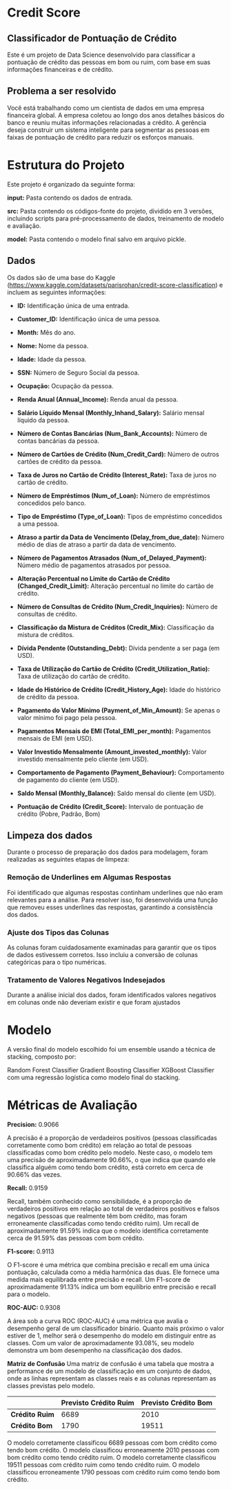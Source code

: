 # Credit Score
## Classificador de Pontuação de Crédito
Este é um projeto de Data Science desenvolvido para classificar a pontuação de crédito das pessoas em bom ou ruim, com base em suas informações financeiras e de crédito.

## Problema a ser resolvido
Você está trabalhando como um cientista de dados em uma empresa financeira global. A empresa coletou ao longo dos anos detalhes básicos do banco e reuniu muitas informações relacionadas a crédito. A gerência deseja construir um sistema inteligente para segmentar as pessoas em faixas de pontuação de crédito para reduzir os esforços manuais.

# Estrutura do Projeto
Este projeto é organizado da seguinte forma:

__input:__ Pasta contendo os dados de entrada.

__src:__ Pasta contendo os códigos-fonte do projeto, dividido em 3 versões, incluindo scripts para pré-processamento de dados, treinamento de modelo e avaliação.

__model:__ Pasta contendo o modelo final salvo em arquivo pickle.

## Dados
Os dados são de uma base do Kaggle (https://www.kaggle.com/datasets/parisrohan/credit-score-classification) e incluem as seguintes informações:

- __ID:__ Identificação única de uma entrada.

- __Customer_ID:__ Identificação única de uma pessoa.
  
- __Month:__ Mês do ano.
  
- __Nome:__ Nome da pessoa.
  
- __Idade:__ Idade da pessoa.
  
- __SSN:__ Número de Seguro Social da pessoa.
  
- __Ocupação:__ Ocupação da pessoa.

- __Renda Anual (Annual_Income):__ Renda anual da pessoa.

- __Salário Líquido Mensal (Monthly_Inhand_Salary):__ Salário mensal líquido da pessoa.
  
- __Número de Contas Bancárias (Num_Bank_Accounts):__ Número de contas bancárias da pessoa.
  
- __Número de Cartões de Crédito (Num_Credit_Card):__ Número de outros cartões de crédito da pessoa.
  
- __Taxa de Juros no Cartão de Crédito (Interest_Rate):__ Taxa de juros no cartão de crédito.
  
- __Número de Empréstimos (Num_of_Loan):__ Número de empréstimos concedidos pelo banco.
  
- __Tipo de Empréstimo (Type_of_Loan):__ Tipos de empréstimo concedidos a uma pessoa.
  
- __Atraso a partir da Data de Vencimento (Delay_from_due_date):__ Número médio de dias de atraso a partir da data de vencimento.
  
- __Número de Pagamentos Atrasados (Num_of_Delayed_Payment):__ Número médio de pagamentos atrasados por pessoa.
  
- __Alteração Percentual no Limite do Cartão de Crédito (Changed_Credit_Limit):__ Alteração percentual no limite do cartão de crédito.
  
- __Número de Consultas de Crédito (Num_Credit_Inquiries):__ Número de consultas de crédito.
  
- __Classificação da Mistura de Créditos (Credit_Mix):__ Classificação da mistura de créditos.
  
- __Dívida Pendente (Outstanding_Debt):__ Dívida pendente a ser paga (em USD).
  
- __Taxa de Utilização do Cartão de Crédito (Credit_Utilization_Ratio):__ Taxa de utilização do cartão de crédito.
  
- __Idade do Histórico de Crédito (Credit_History_Age):__ Idade do histórico de crédito da pessoa.
  
- __Pagamento do Valor Mínimo (Payment_of_Min_Amount):__ Se apenas o valor mínimo foi pago pela pessoa.

- __Pagamentos Mensais de EMI (Total_EMI_per_month):__ Pagamentos mensais de EMI (em USD).
  
- __Valor Investido Mensalmente (Amount_invested_monthly):__ Valor investido mensalmente pelo cliente (em USD).
  
- __Comportamento de Pagamento (Payment_Behaviour):__ Comportamento de pagamento do cliente (em USD).
  
- __Saldo Mensal (Monthly_Balance):__ Saldo mensal do cliente (em USD).
  
- __Pontuação de Crédito (Credit_Score):__ Intervalo de pontuação de crédito (Pobre, Padrão, Bom)

## Limpeza dos dados
Durante o processo de preparação dos dados para modelagem, foram realizadas as seguintes etapas de limpeza:

### Remoção de Underlines em Algumas Respostas
Foi identificado que algumas respostas continham underlines que não eram relevantes para a análise. Para resolver isso, foi desenvolvida uma função que removeu esses underlines das respostas, garantindo a consistência dos dados.

### Ajuste dos Tipos das Colunas
As colunas foram cuidadosamente examinadas para garantir que os tipos de dados estivessem corretos. Isso incluiu a conversão de colunas categóricas para o tipo numéricas.

### Tratamento de Valores Negativos Indesejados
Durante a análise inicial dos dados, foram identificados valores negativos em colunas onde não deveriam existir e que foram ajustados

# Modelo
A versão final do modelo escolhido foi um ensemble usando a técnica de stacking, composto por:

Random Forest Classifier
Gradient Boosting Classifier
XGBoost Classifier
com uma regressão logística como modelo final do stacking.

# Métricas de Avaliação
__Precision:__ 0.9066

A precisão é a proporção de verdadeiros positivos (pessoas classificadas corretamente como bom crédito) em relação ao total de pessoas classificadas como bom crédito pelo modelo. Neste caso, o modelo tem uma precisão de aproximadamente 90.66%, o que indica que quando ele classifica alguém como tendo bom crédito, está correto em cerca de 90.66% das vezes.

__Recall:__ 0.9159

Recall, também conhecido como sensibilidade, é a proporção de verdadeiros positivos em relação ao total de verdadeiros positivos e falsos negativos (pessoas que realmente têm bom crédito, mas foram erroneamente classificadas como tendo crédito ruim). Um recall de aproximadamente 91.59% indica que o modelo identifica corretamente cerca de 91.59% das pessoas com bom crédito.

__F1-score:__ 0.9113

O F1-score é uma métrica que combina precisão e recall em uma única pontuação, calculada como a média harmônica das duas. Ele fornece uma medida mais equilibrada entre precisão e recall. Um F1-score de aproximadamente 91.13% indica um bom equilíbrio entre precisão e recall para o modelo.

__ROC-AUC:__ 0.9308

A área sob a curva ROC (ROC-AUC) é uma métrica que avalia o desempenho geral de um classificador binário. Quanto mais próximo o valor estiver de 1, melhor será o desempenho do modelo em distinguir entre as classes. Com um valor de aproximadamente 93.08%, seu modelo demonstra um bom desempenho na classificação dos dados.

__Matriz de Confusão__
Uma matriz de confusão é uma tabela que mostra a performance de um modelo de classificação em um conjunto de dados, onde as linhas representam as classes reais e as colunas representam as classes previstas pelo modelo.

|            | Previsto Crédito Ruim | Previsto Crédito Bom |
|------------|-----------------------|-----------------------|
| **Crédito Ruim** | 6689                  | 2010                  |
| **Crédito Bom** | 1790                  | 19511                 |

O modelo corretamente classificou 6689 pessoas com bom crédito como tendo bom crédito.
O modelo classificou erroneamente 2010 pessoas com bom crédito como tendo crédito ruim.
O modelo corretamente classificou 19511 pessoas com crédito ruim como tendo crédito ruim.
O modelo classificou erroneamente 1790 pessoas com crédito ruim como tendo bom crédito.
